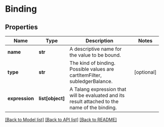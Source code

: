 # Binding

## Properties
Name | Type | Description | Notes
------------ | ------------- | ------------- | -------------
**name** | **str** | A descriptive name for the value to be bound. | 
**type** | **str** | The kind of binding. Possible values are cartItemFilter, subledgerBalance. | [optional] 
**expression** | **list[object]** | A Talang expression that will be evaluated and its result attached to the name of the binding. | 

[[Back to Model list]](../README.md#documentation-for-models) [[Back to API list]](../README.md#documentation-for-api-endpoints) [[Back to README]](../README.md)


